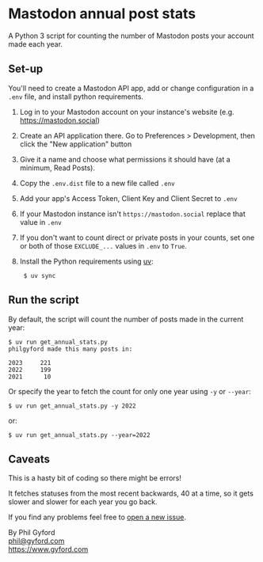# Mastodon annual post stats

A Python 3 script for counting the number of Mastodon posts your account made each year.


## Set-up

You'll need to create a Mastodon API app, add or change configuration in a `.env` file, and install python requirements.

1. Log in to your Mastodon account on your instance's website (e.g. https://mastodon.social)

2. Create an API application there. Go to Preferences > Development, then click the "New application" button

3. Give it a name and choose what permissions it should have (at a minimum, Read Posts).

4. Copy the `.env.dist` file to a new file called `.env`

5. Add your app's Access Token, Client Key and Client Secret to `.env`

6. If your Mastodon instance isn't `https://mastodon.social` replace that value in `.env`

7. If you don't want to count direct or private posts in your counts, set one or both of those `EXCLUDE_...` values in `.env` to `True`.

8. Install the Python requirements using [uv](https://github.com/astral-sh/uv):

        $ uv sync


## Run the script

By default, the script will count the number of posts made in the current year:

    $ uv run get_annual_stats.py
	philgyford made this many posts in:

	2023     221
	2022     199
	2021      10

Or specify the year to fetch the count for only one year using `-y` or `--year`:

    $ uv run get_annual_stats.py -y 2022

or:

    $ uv run get_annual_stats.py --year=2022


## Caveats

This is a hasty bit of coding so there might be errors!

It fetches statuses from the most recent backwards, 40 at a time, so it gets slower and slower for each year you go back.

If you find any problems feel free to [open a new issue](https://github.com/philgyford/python-mastodon-stats/issues).

By Phil Gyford  
phil@gyford.com  
https://www.gyford.com
